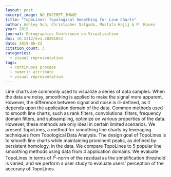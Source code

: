```yaml
---
layout: post
excerpt_image: NO_EXCERPT_IMAGE
title: "TopoLines: Topological Smoothing for Line Charts"
author: Ashley Suh, Christopher Salgado, Mustafa Hajij & P. Rosen
year: 2019
journal: Eurographics Conference on Visualization
doi: 10.2312/evs.20201053
date: 2019-06-22
citation_count: 3
categories:
  - visual representation
tags:
  - continuous process
  - numeric attribute
  - visual representation
---
```

Line charts are commonly used to visualize a series of data samples. When the data are noisy, smoothing is applied to make the signal more apparent. However, the difference between signal and noise is ill-defined, as it depends upon the application domain of the data. Common methods used to smooth line charts, such as rank filters, convolutional filters, frequency domain filters, and subsampling, optimize on various properties of the data. However, these methods are only ideal in certain limited scenarios. We present TopoLines, a method for smoothing line charts by leveraging techniques from Topological Data Analysis. The design goal of TopoLines is to smooth line charts while maintaining prominent peaks, as defined by persistent homology, in the data. We compare TopoLines to 5 popular line smoothing methods using data from 4 application domains. We evaluate TopoLines in terms of $l^2$-norm of the residual as the simplification threshold is varied, and we perform a user study to evaluate users' perception of the accuracy of TopoLines.

